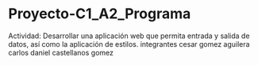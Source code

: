 # Proyecto-C1_A2_Programa
Actividad: Desarrollar una aplicación web que permita entrada y salida de datos, así como la aplicación de estilos.
integrantes 
cesar gomez aguilera 
carlos daniel castellanos gomez 
